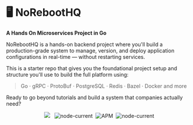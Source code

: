 # 🖥️ NoRebootHQ

**A Hands On Microservices Project in Go**

NoRebootHQ is a hands-on backend project where you'll build a production-grade system to manage, version, and deploy application configurations in real-time — without restarting services.



This is a starter repo that gives you the foundational project setup and structure you'll use to build the full platform using:

> Go · gRPC · ProtoBuf · PostgreSQL · Redis · Bazel · Docker and more

Ready to go beyond tutorials and build a system that companies actually need?

<p align="center">
<img src="https://badgen.net/github/issues/himakhaitan/noreboothq-go?style=flat-square&scale=1.4">
&nbsp;
<img alt="node-current" src="https://badgen.net/github/stars/himakhaitan/noreboothq-go?style=flat-square&scale=1.4">&nbsp;
<img alt="APM" src="https://badgen.net/github/forks/himakhaitan/noreboothq-go?style=flat-square&scale=1.4">&nbsp;
<img alt="node-current" src="https://badgen.net/github/closed-issues/himakhaitan/noreboothq-go?style=flat-square&scale=1.4">
</p>